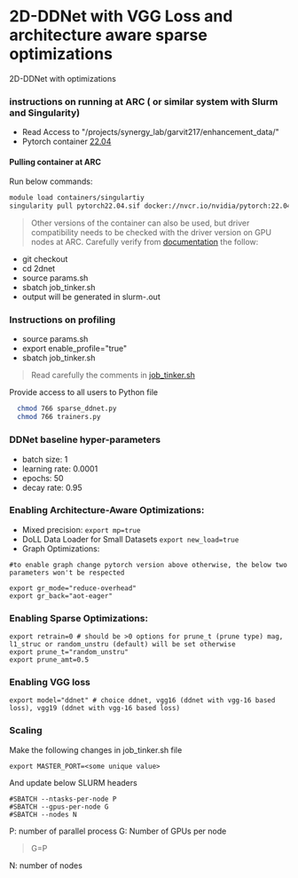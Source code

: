 # 2D-DDNet with VGG Loss and architecture aware sparse optimizations 
2D-DDNet with optimizations 

### instructions on running at ARC ( or similar system with Slurm and Singularity)
- Read Access to "/projects/synergy_lab/garvit217/enhancement_data/"
- Pytorch container [22.04](https://catalog.ngc.nvidia.com/orgs/nvidia/containers/pytorch/tags)

#### Pulling container at ARC 

Run below commands: 
```sh
module load containers/singulartiy
singularity pull pytorch22.04.sif docker://nvcr.io/nvidia/pytorch:22.04-py3
```
> Other versions of the container can also be used, but driver compatibility needs to be checked with the driver version on GPU nodes at ARC. Carefully verify from [documentation](https://docs.nvidia.com/deeplearning/frameworks/pytorch-release-notes/)
the follow: 
- git checkout
- cd 2dnet
- source params.sh
- sbatch job_tinker.sh
- output will be generated in slurm-<jobid>.out
  
### Instructions on profiling 
- source params.sh
- export enable_profile="true"
- sbatch job_tinker.sh

> Read carefully the comments in [job_tinker.sh](./job_tinker.sh)

Provide access to all users to Python file 
``` sh 
  chmod 766 sparse_ddnet.py
  chmod 766 trainers.py
 ```

### DDNet baseline hyper-parameters
- batch size: 1
- learning rate: 0.0001
- epochs: 50
- decay rate: 0.95

### Enabling Architecture-Aware Optimizations: 
- Mixed precision:
```export mp=true```
- DoLL Data Loader for Small Datasets
```export new_load=true```
- Graph Optimizations:
```export enable_gr="false"
#to enable graph change pytorch version above otherwise, the below two parameters won't be respected

export gr_mode="reduce-overhead"
export gr_back="aot-eager"
```
### Enabling Sparse Optimizations: 
```
export retrain=0 # should be >0 options for prune_t (prune type) mag, l1_struc or random_unstru (default) will be set otherwise
export prune_t="random_unstru" 
export prune_amt=0.5 
```
### Enabling VGG loss 
```export model="ddnet" # choice ddnet, vgg16 (ddnet with vgg-16 based loss), vgg19 (ddnet with vgg-16 based loss)```

### Scaling 

Make the following changes in job_tinker.sh file 
```
export MASTER_PORT=<some unique value> 
```

And update below SLURM headers 
```
#SBATCH --ntasks-per-node P
#SBATCH --gpus-per-node G
#SBATCH --nodes N
```
P: number of parallel process 
G: Number of GPUs per node 
> G=P 

N: number of nodes
